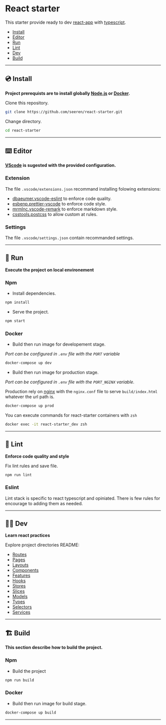 # React starter

This starter provide ready to dev [react-app](https://create-react-app.dev/) with [typescript](https://www.typescriptlang.org/).

-   [Install](#💿-install)
-   [Editor](#⌨️-ide)
-   [Run](#🚀-run)
-   [Lint](#📐-lint)
-   [Dev](#👨‍💻-dev)
-   [Build](#🏗️-build)

* * *

## 💿 Install

**Project prerequists are to install globally [Node.js](https://nodejs.org/en/) or [Docker](https://www.docker.com/).**

Clone this repository.

```bash
git clone https://github.com/seeren/react-starter.git
```

Change directory.

```bash
cd react-starter
```

* * *

## ⌨️ Editor

**[VScode](https://code.visualstudio.com/) is sugested with the provided configuration.**

### Extension

The file `.vscode/extensions.json` recommand installing folowing extensions:

-   [dbaeumer.vscode-eslint](https://marketplace.visualstudio.com/items?itemName=dbaeumer.vscode-eslint) to enforce code quality.
-   [esbenp.prettier-vscode](https://marketplace.visualstudio.com/items?itemName=esbenp.prettier-vscode) to enforce code style.
-   [mrmlnc.vscode-remark](https://marketplace.visualstudio.com/items?itemName=mrmlnc.vscode-remark) to enforce markdown style.
-   [csstools.postcss](https://marketplace.visualstudio.com/items?itemName=csstools.postcss) to allow custom at rules.

### Settings

The file `.vscode/settings.json` contain recommanded settings.

* * *

## 🚀 Run

**Execute the project on local environement**

### Npm

-   Install dependencies.

```bash
npm install
```

-   Serve the project.

```bash
npm start
```

### Docker

-   Build then run image for developement stage.

_Port can be configured in `.env` file with the `PORT` variable_

```bash
docker-compose up dev
```

-   Build then run image for production stage.

_Port can be configured in `.env` file with the `PORT_NGINX` variable._

Production rely on [nginx](https://www.nginx.com/) with the `nginx.conf` file to serve `build/index.html` whatever the url path is.

```bash
docker-compose up prod
```

You can execute commands for react-starter containers with `zsh`

```bash
docker exec -it react-starter_dev zsh
```

* * *

## 📐 Lint

**Enforce code quality and style**

Fix lint rules and save file.

```bash
npm run lint
```

### Eslint

Lint stack is specific to react typescript and opiniated. There is few rules for encourage to adding them as needed.

* * *

## 👨‍💻 Dev

**Learn react practices**

Explore project directories README:
-   [Routes](./src/routes/)
-   [Pages](./src/pages/)
-   [Layouts](./src/layouts/)
-   [Components](./src/components/)
-   [Features](./src/features/)
-   [Hooks](./src/hooks/)
-   [Stores](./src/stores/)
-   [Slices](./src/slices/)
-   [Models](./src/models/)
-   [Types](./src/types/)
-   [Selectors](./src/selectors/)
-   [Services](./src/services/)

* * *

## 🏗️ Build

**This section describe how to build the project.**

### Npm

-   Build the project

```bash
npm run build
```

### Docker

-   Build then run image for build stage.

```bash
docker-compose up build
```

* * *
